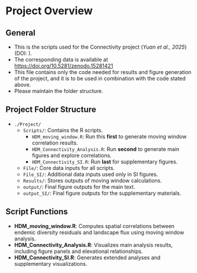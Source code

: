 # Project Overview

## General 
- This is the scripts used for the Connectivity project (*Yuan et al., 2025*)(DOI:   ). 
- The corresponding data is available at https://doi.org/10.5281/zenodo.15281421
- This file contains only the code needed for results and figure generation of the project, and it is to be used in combination with the code stated above.
- Please maintain the folder structure.


## Project Folder Structure
- `./Project/`
  - `Scripts/`: Contains the R scripts.
    - `HDM_moving_window.R`: Run this **first** to generate moving window correlation results.
    - `HDM_Connectivity_Analysis.R`: Run **second** to generate main figures and explore correlations.
    - `HDM_Connectivity_SI.R`: Run **last** for supplementary figures.
  - `File/`: Core data inputs for all scripts.
  - `File_SI/`: Additional data inputs used only in SI figures.
  - `Results/`: Stores outputs of moving window calculations.
  - `output/`: Final figure outputs for the main text.
  - `output_SI/`: Final figure outputs for the supplementary materials.


## Script Functions
- **HDM_moving_window.R**: Computes spatial correlations between endemic diversity residuals and landscape flux using moving window analysis.
- **HDM_Connectivity_Analysis.R**: Visualizes main analysis results, including figure panels and elevational relationships.
- **HDM_Connectivity_SI.R**: Generates extended analyses and supplementary visualizations.